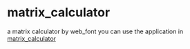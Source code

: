 # matrix_calculator
a matrix calculator by web_font
you can use the application in [matrix_calculator](https://dongdaxiaodong.github.io/matrix_calculator/)
